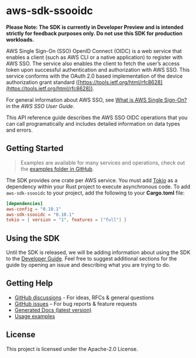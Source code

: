 # aws-sdk-ssooidc

**Please Note: The SDK is currently in Developer Preview and is intended strictly for
feedback purposes only. Do not use this SDK for production workloads.**

AWS Single Sign-On (SSO) OpenID Connect (OIDC) is a web service that enables a client (such as AWS CLI or a native application) to register with AWS SSO. The service also enables the client to fetch the user’s access token upon successful authentication and authorization with AWS SSO. This service conforms with the OAuth 2.0 based implementation of the device authorization grant standard ([https://tools.ietf.org/html/rfc8628](https://tools.ietf.org/html/rfc8628)).

For general information about AWS SSO, see [What is AWS Single Sign-On?](https://docs.aws.amazon.com/singlesignon/latest/userguide/what-is.html) in the _AWS SSO User Guide_.

This API reference guide describes the AWS SSO OIDC operations that you can call programatically and includes detailed information on data types and errors.

## Getting Started

> Examples are available for many services and operations, check out the
> [examples folder in GitHub](https://github.com/awslabs/aws-sdk-rust/tree/main/examples).

The SDK provides one crate per AWS service. You must add [Tokio](https://crates.io/crates/tokio)
as a dependency within your Rust project to execute asynchronous code. To add `aws-sdk-ssooidc` to
your project, add the following to your **Cargo.toml** file:

```toml
[dependencies]
aws-config = "0.10.1"
aws-sdk-ssooidc = "0.10.1"
tokio = { version = "1", features = ["full"] }
```

## Using the SDK

Until the SDK is released, we will be adding information about using the SDK to the
[Developer Guide](https://docs.aws.amazon.com/sdk-for-rust/latest/dg/welcome.html). Feel free to suggest
additional sections for the guide by opening an issue and describing what you are trying to do.

## Getting Help

* [GitHub discussions](https://github.com/awslabs/aws-sdk-rust/discussions) - For ideas, RFCs & general questions
* [GitHub issues](https://github.com/awslabs/aws-sdk-rust/issues/new/choose) – For bug reports & feature requests
* [Generated Docs (latest version)](https://awslabs.github.io/aws-sdk-rust/)
* [Usage examples](https://github.com/awslabs/aws-sdk-rust/tree/main/examples)

## License

This project is licensed under the Apache-2.0 License.

